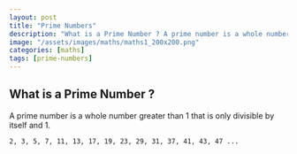 ```yaml
---
layout: post
title: "Prime Numbers"
description: "What is a Prime Number ? A prime number is a whole number greater than 1 that is only divisible by itself and 1."
image: "/assets/images/maths/maths1_200x200.png"
categories: [maths]
tags: [prime-numbers]
---
```

## What is a Prime Number ?

A prime number is a whole number greater than 1 that is only divisible by itself and 1.

`2, 3, 5, 7, 11, 13, 17, 19, 23, 29, 31, 37, 41, 43, 47 ...`